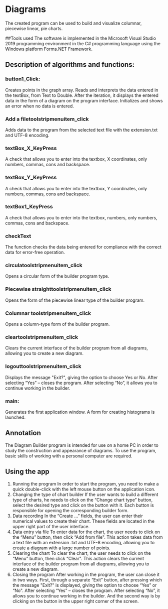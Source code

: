 # Diagrams
The created program can be used to build and visualize columnar, piecewise linear, pie charts.

##Tools used
The software is implemented in the Microsoft Visual Studio 2019 programming environment in the C# programming language using the Windows platform Forms.NET Framework.

## Description of algorithms and functions:
### button1_Click:
Creates points in the graph array. Reads and interprets the data entered in the textBox, from Text to Double. After the iteration, it displays the entered data in the form of a diagram on the program interface. Initializes and shows an error when no data is entered.
### Add a filetoolstripmenuitem_click
Adds data to the program from the selected text file with the extension.txt and UTF-8 encoding.
### textBox_X_KeyPress
A check that allows you to enter into the textbox, X coordinates, only numbers, commas, cons and backspace.
### textBox_Y_KeyPress
A check that allows you to enter into the textbox, Y coordinates, only numbers, commas, cons and backspace.
### textBox1_KeyPress
A check that allows you to enter into the textbox, numbers, only numbers, commas, cons and backspace.
### checkText
The function checks the data being entered for compliance with the correct data for error-free operation.
### circulatoolstripmenuitem_click
Opens a circular form of the builder program type.
### Piecewise straighttoolstripmenuitem_click
Opens the form of the piecewise linear type of the builder program.
### Columnar toolstripmenuitem_click
Opens a column-type form of the builder program.
### cleartoolstripmenuitem_click
Clears the current interface of the builder program from all diagrams, allowing you to create a new diagram.
### logouttoolstripmenuitem_click
Displays the message "Exit?", giving the option to choose Yes or No. After selecting “Yes” – closes the program. After selecting “No”, it allows you to continue working in the builder.
### main:
Generates the first application window. A form for creating histograms is launched.



## Annotation
The Diagram Builder program is intended for use on a home PC in order to study the construction and appearance of diagrams. To use the program, basic skills of working with a personal computer are required.

## Using the app
1) Running the program
In order to start the program, you need to make a quick double-click with the left mouse button on the application icon.
2) Changing the type of chart builder
If the user wants to build a different type of charts, he needs to click on the “Change chart type” button, select the desired type and click on the button with it. Each button is responsible for opening the corresponding builder form.
3) Data recording
In the “Create ...” fields, the user can enter their numerical values to create their chart. These fields are located in the upper right part of the user interface.
4) Data entry via file
To enter data for the chart, the user needs to click on the “Menu” button, then click “Add from file". This action takes data from a text file with an extension .txt and UTF-8 encoding, allowing you to create a diagram with a large number of points.
5) Clearing the chart
To clear the chart, the user needs to click on the “Menu” button, then click “Clear". This action clears the current interface of the builder program from all diagrams, allowing you to create a new diagram.
6) Closing the program
After working in the program, the user can close it in two ways. First, through a separate “Exit” button, after pressing which the message "Exit?" is displayed, giving the option to choose “Yes” or “No". After selecting “Yes” – closes the program. After selecting “No”, it allows you to continue working in the builder. And the second way is by clicking on the button in the upper right corner of the screen.
